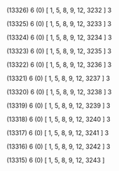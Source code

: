(13326) 6 (0) [ 1, 5, 8, 9, 12, 3232 ] 3 


(13325) 6 (0) [ 1, 5, 8, 9, 12, 3233 ] 3 


(13324) 6 (0) [ 1, 5, 8, 9, 12, 3234 ] 3 


(13323) 6 (0) [ 1, 5, 8, 9, 12, 3235 ] 3 


(13322) 6 (0) [ 1, 5, 8, 9, 12, 3236 ] 3 


(13321) 6 (0) [ 1, 5, 8, 9, 12, 3237 ] 3 


(13320) 6 (0) [ 1, 5, 8, 9, 12, 3238 ] 3 


(13319) 6 (0) [ 1, 5, 8, 9, 12, 3239 ] 3 


(13318) 6 (0) [ 1, 5, 8, 9, 12, 3240 ] 3 


(13317) 6 (0) [ 1, 5, 8, 9, 12, 3241 ] 3 


(13316) 6 (0) [ 1, 5, 8, 9, 12, 3242 ] 3 


(13315) 6 (0) [ 1, 5, 8, 9, 12, 3243 ]  

